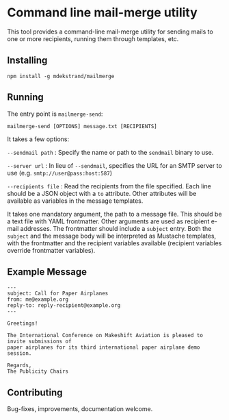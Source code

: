 # Command line mail-merge utility

This tool provides a command-line mail-merge utility for sending mails to one or more
recipients, running them through templates, etc.

## Installing

    npm install -g mdekstrand/mailmerge

## Running

The entry point is `mailmerge-send`:

    mailmerge-send [OPTIONS] message.txt [RECIPIENTS]

It takes a few options:

`--sendmail path`
:   Specify the name or path to the `sendmail` binary to use.

`--server url`
:   In lieu of `--sendmail`, specifies the URL for an SMTP server to use (e.g. `smtp://user@pass:host:587`)

`--recipients file`
:   Read the recipients from the file specified. Each line should be a JSON object with a `to` attribute.
    Other attributes will be available as variables in the message templates.

It takes one mandatory argument, the path to a message file.  This should be a text file with YAML frontmatter.  Other arguments are used as recipient e-mail addresses.  The frontmatter should include a `subject` entry.  Both the `subject` and the message body will be interpreted as Mustache templates, with the frontmatter and the recipient variables available (recipient variables override frontmatter variables).

## Example Message

```
---
subject: Call for Paper Airplanes
from: me@example.org
reply-to: reply-recipient@example.org
---

Greetings!

The International Conference on Makeshift Aviation is pleased to invite submissions of
paper airplanes for its third international paper airplane demo session.

Regards,
The Publicity Chairs
```

## Contributing

Bug-fixes, improvements, documentation welcome.
